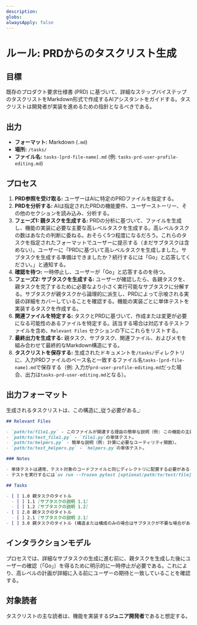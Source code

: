 ```yaml
---
description:
globs:
alwaysApply: false
---
```

# ルール: PRDからのタスクリスト生成

## 目標

既存のプロダクト要求仕様書 (PRD) に基づいて、詳細なステップバイステップのタスクリストをMarkdown形式で作成するAIアシスタントをガイドする。タスクリストは開発者が実装を進めるための指針となるべきである。

## 出力

- **フォーマット:** Markdown (`.md`)
- **場所:** `/tasks/`
- **ファイル名:** `tasks-[prd-file-name].md` (例: `tasks-prd-user-profile-editing.md`)

## プロセス

1.  **PRD参照を受け取る:** ユーザーはAIに特定のPRDファイルを指定する。
2.  **PRDを分析する:** AIは指定されたPRDの機能要件、ユーザーストーリー、その他のセクションを読み込み、分析する。
3.  **フェーズ1: 親タスクを生成する:** PRDの分析に基づいて、ファイルを生成し、機能の実装に必要な主要な高レベルタスクを生成する。高レベルタスクの数はあなたの判断に委ねる。おそらく5つ程度になるだろう。これらのタスクを指定されたフォーマットでユーザーに提示する（まだサブタスクは含めない）。ユーザーに「PRDに基づいて高レベルタスクを生成しました。サブタスクを生成する準備はできましたか？続行するには「Go」と応答してください。」と通知する。
4.  **確認を待つ:** 一時停止し、ユーザーが「Go」と応答するのを待つ。
5.  **フェーズ2: サブタスクを生成する:** ユーザーが確認したら、各親タスクを、親タスクを完了するために必要なより小さく実行可能なサブタスクに分解する。サブタスクが親タスクから論理的に派生し、PRDによって示唆される実装の詳細をカバーしていることを確認する。機能の実装ごとに単体テストを実装するタスクを作成する。
6.  **関連ファイルを特定する:** タスクとPRDに基づいて、作成または変更が必要になる可能性のあるファイルを特定する。該当する場合は対応するテストファイルを含め、`Relevant Files` セクションの下にこれらをリストする。
7.  **最終出力を生成する:** 親タスク、サブタスク、関連ファイル、およびメモを組み合わせて最終的なMarkdown構造にする。
8.  **タスクリストを保存する:** 生成されたドキュメントを`/tasks/`ディレクトリに、入力PRDファイルのベース名と一致するファイル名`tasks-[prd-file-name].md`で保存する（例: 入力が`prd-user-profile-editing.md`だった場合、出力は`tasks-prd-user-editing.md`となる）。

## 出力フォーマット

生成されるタスクリストは、この構造に_従う必要がある_:

```markdown
## Relevant Files

- `path/to/file1.py` - このファイルが関連する理由の簡単な説明（例: この機能の主要コンポーネントを含む）。
- `path/to/test_file1.py` - `file1.py`の単体テスト。
- `path/to/helpers.py` - 簡単な説明（例: 計算に必要なユーティリティ関数）。
- `path/to/test_helpers.py` - `helpers.py`の単体テスト。

### Notes

- 単体テストは通常、テスト対象のコードファイルと同じディレクトリに配置する必要がある（例: `my_component.py`と`test_mycomponent.py`を同じディレクトリに）。
- テストを実行するには`uv run --frozen pytest [optional/path/to/test/file]`を使用する。パスを指定せずに実行すると、pytest構成によって検出されたすべてのテストが実行される。

## Tasks

- [ ] 1.0 親タスクのタイトル
  - [ ] 1.1 [サブタスクの説明 1.1]
  - [ ] 1.2 [サブタスクの説明 1.2]
- [ ] 2.0 親タスクのタイトル
  - [ ] 2.1 [サブタスクの説明 2.1]
- [ ] 3.0 親タスクのタイトル (構造または構成のみの場合はサブタスクが不要な場合がある)
```

## インタラクションモデル

プロセスでは、詳細なサブタスクの生成に進む前に、親タスクを生成した後にユーザーの確認（「Go」）を得るために明示的に一時停止が必要である。これにより、高レベルの計画が詳細に入る前にユーザーの期待と一致していることを確認する。

## 対象読者

タスクリストの主な読者は、機能を実装する**ジュニア開発者**であると想定する。